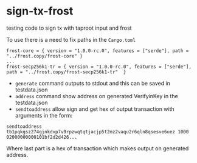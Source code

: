 # sign-tx-frost
testing code to sign tx with taproot input and frost

To use there is a need to fix paths in the `Cargo.toml`

```
frost-core = { version = "1.0.0-rc.0", features = ["serde"], path = "../frost.copy/frost-core" }
...
frost-secp256k1-tr = { version = "1.0.0-rc.0", features = ["serde"], path = "../frost.copy/frost-secp256k1-tr"  }
```

- `generate` command outputs to stdout and this can be saved in testdata.json
- `address` command show address on generated VerifyinKey in the testdata.json
- `sendtoaddress` allow sign and get hex of output transaction with arguments in the form:

```
sendtoaddress tb1pqkgsz274gjnkdxp7v9rpzwqtqtjacjp5t2mz2vaqu2r6qln8qsesve6uez 1000 02000000000101bf2d2d426...
```

Where last part is a hex of transaction which makes output on generated address.
